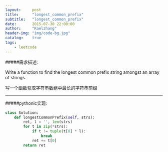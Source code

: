 ```yaml
---
layout:     post
title:      "longest_common_prefix"
subtitle:   "longest_common_prefix"
date:       2015-07-30 22:00:00
author:     "Kaelzhang"
header-img: "img/code-bg.jpg"
catalog:    true
tags:
    - leetcode
---
```


#####需求描述:

Write a function to find the longest common prefix string amongst an array of strings.

写一个函数获取字符串数组中最长的字符串前缀

***
#####pythonic实现:
~~~python
class Solution:
    def longestCommonPrefix(self, strs):
        ret, l = '', len(strs)
        for t in zip(*strs):
            if t != tuple(t[0] * l):
                break
            ret += t[0]
        return ret
~~~

